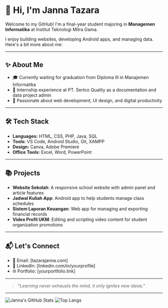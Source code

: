 
# 👋 Hi, I'm Janna Tazara

Welcome to my GitHub! I'm a final-year student majoring in **Managemen Informatika** at Institut Teknologi Mitra Gama.

I enjoy building websites, developing Android apps, and managing data. Here's a bit more about me:

---

## ✨ About Me
- 🎓 Currently waiting for graduation from Diploma III in Manajemen Informatika
- 💼 Internship experience at PT. Sertco Quality as a documentation and data project admin
- 🌱 Passionate about web development, UI design, and digital productivity

---

## 🛠️ Tech Stack
- **Languages:** HTML, CSS, PHP, Java, SQL
- **Tools:** VS Code, Android Studio, Git, XAMPP
- **Design:** Canva, Adobe Premiere
- **Office Tools:** Excel, Word, PowerPoint

---

## 📚 Projects
- **Website Sekolah**: A responsive school website with admin panel and article features
- **Jadwal Kuliah App**: Android app to help students manage class schedules
- **Sistem Laporan Keuangan**: Web app for managing and exporting financial records
- **Video Profil UKM**: Editing and scripting video content for student organization promotions

---

## 📬 Let's Connect
- 📧 Email: [tazarajanna.com]
- 💼 LinkedIn: [linkedin.com/in/yourprofile]
- 🌐 Portfolio: [yourportfolio.link]

---

> _"Learning never exhausts the mind, it only ignites new ideas."_

---

![Janna's GitHub Stats](https://github-readme-stats.vercel.app/api?username=jannatazara&show_icons=true&theme=default)
![Top Langs](https://github-readme-stats.vercel.app/api/top-langs/?username=jannatazara&layout=compact)
